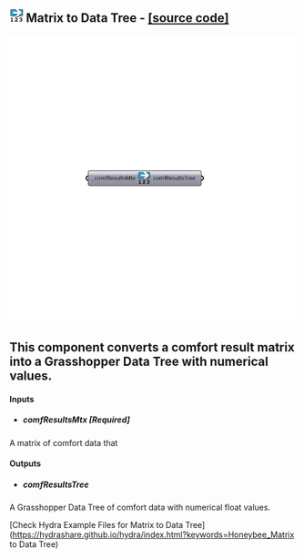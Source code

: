 ## ![](../../images/icons/Matrix_to_Data_Tree.png) Matrix to Data Tree - [[source code]](https://github.com/mostaphaRoudsari/honeybee/tree/master/src/Honeybee_Matrix%20to%20Data%20Tree.py)

![](../../images/components/Matrix_to_Data_Tree.png)

This component converts a comfort result matrix into a Grasshopper Data Tree with numerical values.
 -
 

#### Inputs
* ##### comfResultsMtx [Required]
A matrix of comfort data that

#### Outputs
* ##### comfResultsTree
A Grasshopper Data Tree of comfort data with numerical float values.


[Check Hydra Example Files for Matrix to Data Tree](https://hydrashare.github.io/hydra/index.html?keywords=Honeybee_Matrix to Data Tree)